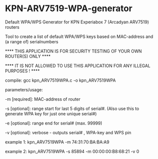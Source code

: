 # KPN-ARV7519-WPA-generator

Default WPA/WPS Generator for KPN Experiabox 7 (Arcadyan ARV7519) routers

Tool to create a list of default WPA/WPS keys based on MAC-address and (a range of) serialnumbers


**** THIS APPLICATION IS FOR SECURITY TESTING OF YOUR OWN ROUTER(S) ONLY   ****

**** IT IS NOT ALLOWED TO USE THIS APPLICATION FOR ANY ILLEGAL PURPOSES !  ****



compile: gcc kpn_ARV7519WPA.c -o kpn_ARV7519WPA



parameters/usage:

-m [required]: MAC-address of router

-s [optional]: range start for last 5 digits of serial#. (Also use this to generate WPA key for just one unique serial#)

-e [optional]: range end for serial# (max. 99999)

-v [optional]: verbose - outputs serial# , WPA-key and WPS pin

example 1: kpn_ARV7519WPA -m 74:31:70:BA:BA:A9

example 2: kpn_ARV7519WPA -s 85894 -m 00:00:00:B8:68:21 -v 0
